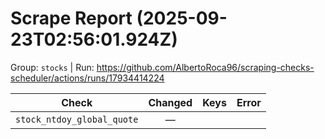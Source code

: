 # Scrape Report (2025-09-23T02:56:01.924Z)

Group: `stocks`  |  Run: https://github.com/AlbertoRoca96/scraping-checks-scheduler/actions/runs/17934414224

| Check | Changed | Keys | Error |
|---|:---:|:--|:--|
| `stock_ntdoy_global_quote` | — |  |  |
